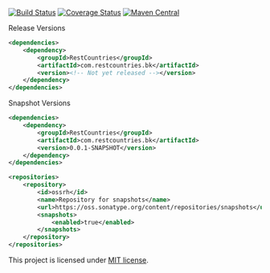 [![Build Status](https://travis-ci.org/RutledgePaulV/com.restcountries.bk.svg?branch=develop)](https://travis-ci.org/RutledgePaulV/com.restcountries.bk)
[![Coverage Status](https://coveralls.io/repos/github/RutledgePaulV/com.restcountries.bk/badge.svg?branch=develop)](https://coveralls.io/github/RutledgePaulV/com.restcountries.bk?branch=develop)
[![Maven Central](https://maven-badges.herokuapp.com/maven-central/com.github.rutledgepaulv/com.restcountries.bk/badge.svg)](https://maven-badges.herokuapp.com/maven-central/com.github.rutledgepaulv/com.restcountries.bk)





Release Versions
```xml
<dependencies>
    <dependency>
        <groupId>RestCountries</groupId>
        <artifactId>com.restcountries.bk</artifactId>
        <version><!-- Not yet released --></version>
    </dependency>
</dependencies>
```

Snapshot Versions
```xml
<dependencies>
    <dependency>
        <groupId>RestCountries</groupId>
        <artifactId>com.restcountries.bk</artifactId>
        <version>0.0.1-SNAPSHOT</version>
    </dependency>
</dependencies>

<repositories>
    <repository>
        <id>ossrh</id>
        <name>Repository for snapshots</name>
        <url>https://oss.sonatype.org/content/repositories/snapshots</url>
        <snapshots>
            <enabled>true</enabled>
        </snapshots>
    </repository>
</repositories>
```


This project is licensed under [MIT license](http://opensource.org/licenses/MIT).
